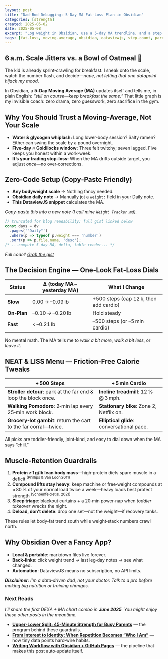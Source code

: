 ```yaml
---
layout: post
title: "Dad‑Bod Debugging: 5‑Day MA Fat‑Loss Plan in Obsidian"
categories: [strength]
created: 2025-05-02
date: 2025-05-08
excerpt: "Log weight in Obsidian, use a 5‑day MA trendline, and a step dial to melt dad‑bod fat without sacrificing muscle—or toddler playtime."
tags: [fat‑loss, moving‑average, obsidian, dataviewjs, step‑count, parent‑life, neat]
---
```


## 6 a.m. Scale Jitters vs. a Bowl of Oatmeal 🥣

The kid is already sprint‑crawling for breakfast. I sneak onto the scale, watch the number flash, and decide—*nope, not letting that one datapoint hijack my mood*.

In Obsidian, a **5‑Day Moving Average (MA)** updates itself and tells me, in plain English: _“still on course—keep breakfast the same.”_ That little graph is my invisible coach: zero drama, zero guesswork, zero sacrifice in the gym.

## Why You Should Trust a Moving‑Average, Not Your Scale

* **Water & glycogen whiplash:** Long lower‑body session? Salty ramen? Either can swing the scale by a pound overnight.
* **Five‑day ≈ Goldilocks window:** Three felt twitchy; seven lagged. Five keeps you honest within a work‑week.
* **It’s your trading stop‑loss:** When the MA drifts outside target, you adjust *once*—no over‑corrections.


## Zero‑Code Setup (Copy‑Paste Friendly)

* **Any bodyweight scale** → Nothing fancy needed.
* **Obsidian daily note** → Manually jot a `weight:` field in your Daily note.
* **This DataviewJS snippet** calculates the MA.

_Copy-paste this into a new note (I call mine `Weight Tracker.md`)._
```js
// truncated for blog readability; full gist linked below
const days = dv
  .pages('"Daily"')
  .where(p => typeof p.weight === 'number')
  .sort(p => p.file.name, 'desc');
/* ...compute 5‑day MA, delta, table render... */
```

_Full code? [Grab the gist](https://gist.github.com/saivenky/b2ad55e5eb917bb2a80578c3d2d76ad1)_


## The Decision Engine — One‑Look Fat‑Loss Dials

| Status      | Δ (today MA – yesterday MA) | **What I Change**               |
| ----------- | --------------------------- | ------------------------------- |
| **Slow**    | 0.00 → –0.09 lb            | +500 steps (cap 12 k, then add cardio)        |
| **On‑Plan** | –0.10 → –0.20 lb            | Hold steady                   |
| **Fast**    | < –0.21 lb                  | –500 steps (or –5 min cardio) |

No mental math. The MA tells me to *walk a bit more*, *walk a bit less*, or *leave it*.


## NEAT & LISS Menu — Friction‑Free Calorie Tweaks

| + 500 Steps                                                      | + 5 min Cardio                             |
| ---------------------------------------------------------------- | ------------------------------------------ |
| **Stroller detour**: park at the far end & loop the block once.  | **Incline treadmill**: 12 % @ 3 mph.       |
| **Walking Pomodoro**: 2‑min lap every 25‑min work block.         | **Stationary bike**: Zone 2, Netflix on.   |
| **Grocery‑lot gambit**: return the cart to the far corral—twice. | **Elliptical glide**: conversational pace. |

All picks are toddler‑friendly, joint‑kind, and easy to dial down when the MA says “chill.”


## Muscle‑Retention Guardrails

1. **Protein ≥ 1 g/lb lean body mass**—high‑protein diets spare muscle in a deficit <sup>(Phillips & Van Loon 2011)</sup>
2. **Compound lifts stay heavy**: keep machine or free‑weight compounds at ≈ 80 % of your normal load twice a week—heavy loads best protect strength <sup>(Schoenfeld et al. 2021)</sup>
3. **Sleep triage**: blackout curtains + a 20‑min power‑nap when *toddler takeover* wrecks the night.
4. **Deload, don’t delete**: drop one set—not the weight—if recovery tanks.

These rules let body‑fat trend south while weight‑stack numbers crawl north.


## Why Obsidian Over a Fancy App?

* **Local & portable**: markdown files live forever.
* **Back‑links**: click weight trend → last leg‑day notes → see what changed.
* **Automation**: DataviewJS means no subscription, no API limits.

_**Disclaimer**: I’m a data‑driven dad, not your doctor. Talk to a pro before making big nutrition or training changes._

### Next Reads

*I’ll share the first DEXA + MA chart combo in **June 2025**. You might enjoy these other posts in the meantime.*


* **[Upper‑Lower Split: 45‑Minute Strength for Busy Parents](/2025/04/27/upper-lower-split-for-busy-parents)** — the program behind these guardrails.
* **[From Interest to Identity: When Repetition Becomes “Who I Am”](/2025/05/05/from-interest-to-identity)** — how tiny data points hard‑wire habits.
* **[Writing Workflow with Obsidian + GitHub Pages](/2023/01/23/writing-workflow.html)** — the pipeline that makes this post auto‑update itself.
